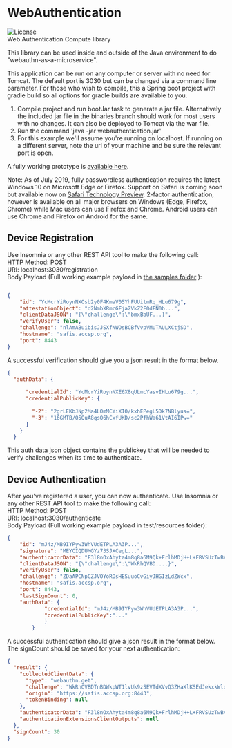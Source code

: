# WebAuthentication

[![License](https://img.shields.io/badge/License-Apache%202.0-blue.svg)](https://opensource.org/licenses/Apache-2.0)
<br/>Web Authentication Compute library

This library can be used inside and outside of the Java environment to do "webauthn-as-a-microservice".

This application can be run on any computer or server with no need for Tomcat. The default port is 3030 but can be changed via a command line parameter. For those who wish to compile, this a Spring boot project with gradle build so all options for gradle builds are available to you. 

1. Compile project and run bootJar task to generate a jar file. Alternatively the included jar file in the binaries branch should work for most users with no changes. It can also be deployed to Tomcat via the war file. 
2. Run the command 'java -jar webauthentication.jar'
3. For this example we'll assume you're running on localhost. If running on a different server, note the url of your machine and be sure the relevant port is open. 

A fully working prototype is [available here](https://nico-1.github.io/WebAuthentication). 

Note: As of July 2019, fully passwordless authentication requires the latest Windows 10 on Microsoft Edge or Firefox.
Support on Safari is coming soon but available now on [Safari Technology Preview](https://developer.apple.com/safari/technology-preview/). 
2-factor authentication, however is available on all major browsers on Windows (Edge, Firefox, Chrome)  while Mac users can use Firefox and Chrome. 
Android users can use Chrome and Firefox on Android for the same. 

Device Registration
--

Use Insomnia or any other REST API tool to make the following call:<br/>
HTTP Method: POST<br/>
URI: localhost:3030/registration<br/>
Body Payload (Full working example payload in [the samples folder](src/test/resources) ):
```json

{
	"id": "YcMcrYiRoynNXOsb2y0F4KmaV05YhFUUitmRq_HLu679g",
	"attestationObject": "o2NmbXRmcGFja2VkZ2F0dFN0b...",
	"clientDataJSON": "{\"challenge\":\"bmxBbUF...}",
	"verifyUser": false,
	"challenge": "nlAmABuibisJJSXfNWOsBCBfVvpVMuTAULXCtjSD",
	"hostname": "safis.accsp.org",
	"port": 8443
}
```
A successful verification should give you a json result in the format below. 
```json
{
  "authData": {
    
      "credentialId": "YcMcrYiRoynNXE6X8qULmcYasvIHLu679g...",
      "credentialPublicKey": {
        
        "-2": "2grLEKbJNp2Ma4LOmMCYiXI0/kxhEPegL5Dk7NBlyus=",
        "-3": "16GMTB/Q5QuA8qsO6hCxfUKD/sc2PfhWa61VtAI6IPw="
      }
    }
  }


```
This auth data json object contains the publickey that will be needed to verify challenges when its time to authenticate. 

Device Authentication
-

After you've registered a user, you  can now authenticate. 
Use Insomnia or any other REST API tool to make the following call: <br/>
HTTP Method: POST<br/>
URI: localhost:3030/authenticate<br/>
Body Payload (Full working example payload in test/resources folder):

```json
{
	"id": "mJ4z/MB9IYPyw3WhVUdETPLA3A3P...",
	"signature": "MEYCIQDUMGYz73SJXCegL...",
	"authenticatorData": "F3l8nOxAhyta4m8q8a6M9Qk+FrlhMDjH+L+FRVSUzTwBAAAAHg==",
	"clientDataJSON": "{\"challenge\":\"WkRhQVBD....}",
	"verifyUser": false,
	"challenge": "ZDaAPCNpCZJVOYoROsHESuuoCvGiyJHGIzLdZWcx",
	"hostname": "safis.accsp.org",
	"port": 8443,
	"lastSignCount": 0,
	"authData": {
			"credentialId": "mJ4z/MB9IYPyw3WhVUdETPLA3A3P...",
			"credentialPublicKey":"..."
			}
        }
```
A successful authentication should give a json result in the format below. 
The signCount should be saved for your next authentication:
```json
{
  "result": {
    "collectedClientData": {
      "type": "webauthn.get",
      "challenge": "WkRhQVBDTnBDWkpWT1lvUk9zSEVTdXVvQ3ZHaXlKSEdJekxkWldjeA",
      "origin": "https://safis.accsp.org:8443",
      "tokenBinding": null
    },
    "authenticatorData": "F3l8nOxAhyta4m8q8a6M9Qk+FrlhMDjH+L+FRVSUzTwBAAAAHg==",
    "authenticationExtensionsClientOutputs": null
  },
  "signCount": 30
}
```

